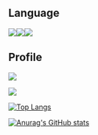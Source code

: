 <h2>Language</h2> 
<img src="https://img.shields.io/badge/java-007396?style=flat-square&logo=Java&logoColor=000000"/><img src="https://img.shields.io/badge/C-A8B9CC?style=flat-square&logo=C&logoColor=000000"/><img src="https://img.shields.io/badge/HTML-E34F26?style=flat-square&logo=HTML5&logoColor=000000"/>
<h2>Profile</h2>
<a href="https://www.instagram.com/hyooooo03/"><img src="https://img.shields.io/badge/instagram-ff69b4?style=flat-square&logo=instagram&logoColor=000000"/>
 
<a href="https://velog.io/@rkdgyfla"><img src="https://img.shields.io/badge/Velog-3DDC84?style=flat-square&logo=Blogger&logoColor=white"/></a>

[![Top Langs](https://github-readme-stats.vercel.app/api/top-langs/?username=Hyorimkang)](https://github.com/Hyorimkang/github-readme-stats)

[![Anurag's GitHub stats](https://github-readme-stats.vercel.app/api?username=Hyorimkang)](https://github.com/Hyorimkang/github-readme-stats)

 
